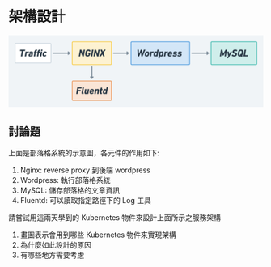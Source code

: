 # 架構設計

![Wordpress 架構](assets/example.png)

## 討論題

上面是部落格系統的示意圖，各元件的作用如下:

1. Nginx: reverse proxy 到後端 wordpress
2. Wordpress: 執行部落格系統
3. MySQL: 儲存部落格的文章資訊
4. Fluentd: 可以讀取指定路徑下的 Log 工具

請嘗試用這兩天學到的 Kubernetes 物件來設計上面所示之服務架構

1. 畫圖表示會用到哪些 Kubernetes 物件來實現架構
2. 為什麼如此設計的原因
3. 有哪些地方需要考慮